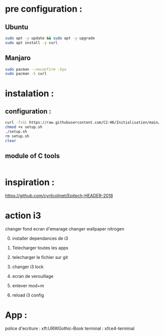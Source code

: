 
# pre configuration :

## Ubuntu
``` bash
sudo apt -y update && sudo apt -y upgrade
sudo apt install -y curl
```

## Manjaro
```bash
sudo pacman --noconfirm -Syu
sudo pacman -S curl
```

# instalation :

## configuration :
```bash
curl -fsSL https://raw.githubusercontent.com/C2-H6/Initialisation/main/init.sh -o init.sh
chmod +x setup.sh
./setup.sh
rm setup.sh
clear
```

## module of C tools
```bash

```

# inspiration :
https://github.com/cyrilcolinet/Epitech-HEADER-2018




# action i3
changer fond ecran d'emarage
changer wallpaper
nitrogen

0. installer dependances de i3
1. Telecharger toutes les apps
2. telecharger le fichier sur git


4. changer i3 lock
5. ecran de verouillage
7. enlever mod+m
9. reload i3 config


# App :
police d'ecriture : xft:URWGothic-Book
terminal : xfce4-terminal